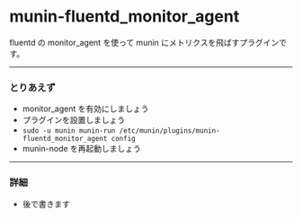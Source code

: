munin-fluentd_monitor_agent
===========================

fluentd の monitor_agent を使って munin にメトリクスを飛ばすプラグインです。

***
### とりあえず

 * monitor_agent を有効にしましょう
 * プラグインを設置しましょう
 * `sudo -u munin munin-run /etc/munin/plugins/munin-fluentd_monitor_agent config`
 * munin-node を再起動しましょう

***
### 詳細

 * 後で書きます
